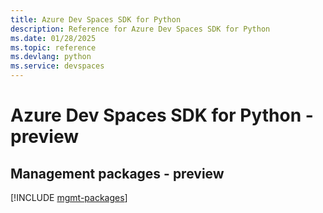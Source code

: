 ```yaml
---
title: Azure Dev Spaces SDK for Python
description: Reference for Azure Dev Spaces SDK for Python
ms.date: 01/28/2025
ms.topic: reference
ms.devlang: python
ms.service: devspaces
---
```

# Azure Dev Spaces SDK for Python - preview

## Management packages - preview
[!INCLUDE [mgmt-packages](dev-spaces-mgmt-index.md)]